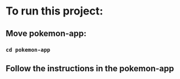# To run this project:

## Move pokemon-app:

### `cd pokemon-app`

## Follow the instructions in the pokemon-app

